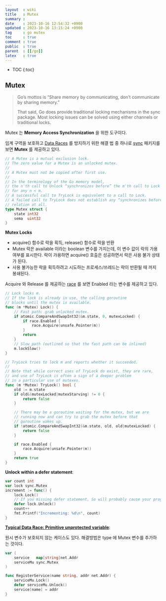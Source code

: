 ```yaml
---
layout  : wiki
title   : Mutex
summary : 
date    : 2023-10-16 12:54:32 +0900
updated : 2023-10-16 13:15:24 +0900
tag     : go mutex
toc     : true
comment : true
public  : true
parent  : [[/go]]
latex   : true
---
```

* TOC
{:toc}

## Mutex

> Go’s mottos is “Share memory by communicating, don’t communicate by sharing memory.”
> 
> That said, Go does provide traditional locking mechanisms in the sync package. Most locking issues can be solved using either channels or traditional locks.

Mutex 는 __Memory Access Synchronization__ 을 위한 도구이다.

임계 구역을 보호하고 [Data Races](https://go.dev/doc/articles/race_detector) 를 방지하기 위한 해결 법 중 하나로 [sync](https://pkg.go.dev/sync) 패키지를 보면 __Mutex__ 를 제공하고 있다.

```go
// A Mutex is a mutual exclusion lock.
// The zero value for a Mutex is an unlocked mutex.
//
// A Mutex must not be copied after first use.
//
// In the terminology of the Go memory model,
// the n'th call to Unlock “synchronizes before” the m'th call to Lock
// for any n < m.
// A successful call to TryLock is equivalent to a call to Lock.
// A failed call to TryLock does not establish any “synchronizes before”
// relation at all.
type Mutex struct {
	state int32
	sema  uint32
}
```

__Mutex Locks__
- acquire() 함수로 락을 획득, release() 함수로 락을 반환
- Mutex 락은 available 이라는 boolean 변수를 가지는데, 이 변수 값이 락의 가용 여부를 표시한다. 락이 가용하면 acquire() 호출은 성공하면서 락은 사용 불가 상태가 된다.
- 사용 불가능한 락을 획득하려고 시도하는 프로세스/쓰레드는 락이 반환될 때 까지 봉쇄된다.

Acquire 와 Release 를 제공하는 [race](https://pkg.go.dev/internal/race) 를 보면 Enabled 라는 변수를 제공하고 있다.

```go
// Lock locks m.
// If the lock is already in use, the calling goroutine
// blocks until the mutex is available.
func (m *Mutex) Lock() {
	// Fast path: grab unlocked mutex.
	if atomic.CompareAndSwapInt32(&m.state, 0, mutexLocked) {
		if race.Enabled {
			race.Acquire(unsafe.Pointer(m))
		}
		return
	}
	// Slow path (outlined so that the fast path can be inlined)
	m.lockSlow()
}

// TryLock tries to lock m and reports whether it succeeded.
//
// Note that while correct uses of TryLock do exist, they are rare,
// and use of TryLock is often a sign of a deeper problem
// in a particular use of mutexes.
func (m *Mutex) TryLock() bool {
	old := m.state
	if old&(mutexLocked|mutexStarving) != 0 {
		return false
	}

	// There may be a goroutine waiting for the mutex, but we are
	// running now and can try to grab the mutex before that
	// goroutine wakes up.
	if !atomic.CompareAndSwapInt32(&m.state, old, old|mutexLocked) {
		return false
	}

	if race.Enabled {
		race.Acquire(unsafe.Pointer(m))
	}
	return true
}
```

__Unlock within a defer statement__:

```go
var count int
var lock sync.Mutex
increment := func() {
    lock.Lock()
    // If you missing defer statement, So will probably cause your program to deadlock.
    defer lock.Unlock() 
    count++
    fmt.Printf("Incrementing: %d\n", count)
}
```

__[Typical Data Race: Primitive unprotected variable](https://go.dev/doc/articles/race_detector#Primitive_unprotected_variable)__:

원시 변수가 보호되지 않는 케이스도 있다.  해결방법은 type 에 Mutex 변수를 추가하는 것이다.

```go
var (
	service   map[string]net.Addr
	serviceMu sync.Mutex
)

func RegisterService(name string, addr net.Addr) {
	serviceMu.Lock()
	defer serviceMu.Unlock()
	service[name] = addr
}
```
